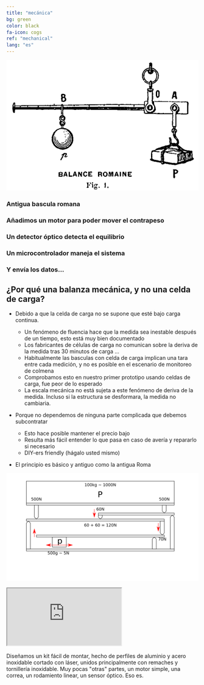 ```yaml
---
title: "mecánica"
bg: green
color: black
fa-icon: cogs
ref: "mechanical"
lang: "es"
---
```


![romainefleury](img/romaine_larive_fleury_t3_175.png)
### Antigua bascula romana
### Añadimos un motor para poder mover el contrapeso
### Un detector óptico detecta el equilibrio
### Un microcontrolador maneja el sistema
### Y envía los datos...

## ¿Por qué una balanza mecánica, y no una celda de carga?

- Debido a que la celda de carga no se supone que esté bajo carga continua.
  * Un fenómeno de fluencia hace que la medida sea inestable después de un tiempo, esto está muy bien documentado
  * Los fabricantes de células de carga no comunican sobre la deriva de la medida tras 30 minutos de carga ...
  * Habitualmente las basculas con celda de carga implican una tara entre cada medición, y no es posible en el escenario de monitoreo de colmena
  * Comprobamos esto en nuestro primer prototipo usando celdas de carga, fue peor de lo esperado
  * La escala mecánica no está sujeta a este fenómeno de deriva de la medida. Incluso si la estructura se desformara, la medida no cambiaria. 

  
- Porque no dependemos de ninguna parte complicada que debemos subcontratar
  * Esto hace posible mantener el precio bajo
  * Resulta más fácil entender lo que pasa en caso de avería y repararlo si necesario
  * DIY-ers friendly (hágalo usted mismo)

- El principio es básico y antiguo como la antigua Roma

![principle](img/principle.png)

<div class="icontain">
  <iframe src="https://www.youtube.com/embed/kFrGVwb06q8" allowfullscreen></iframe>
</div>



Diseñamos un kit fácil de montar, hecho de perfiles de aluminio y acero inoxidable cortado con láser, unidos principalmente con remaches y tornillería inoxidable. Muy pocas "otras" partes, un motor simple, una correa, un rodamiento linear, un sensor óptico. Eso es.
